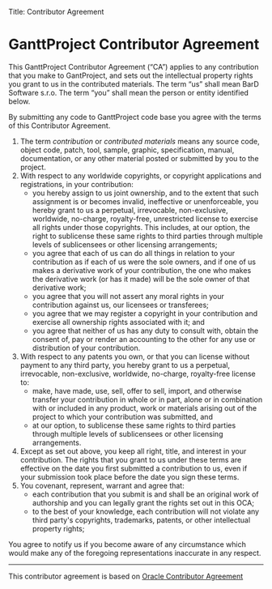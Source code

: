 Title: Contributor Agreement

# GanttProject Contributor Agreement

This GanttProject Contributor Agreement (“CA”) applies to any contribution that you make to GantProject,
and sets out the intellectual property rights you grant to us in the contributed materials.
The term “us” shall mean BarD Software s.r.o. The term “you” shall mean the person or entity
identified below.

By submitting any code to GanttProject code base you agree with the terms of this Contributor Agreement.

1. The term _contribution_ or _contributed materials_ means any source code, object code, patch, tool, sample, graphic, specification, manual,
documentation, or any other material posted or submitted by you to the project.
1. With respect to any worldwide copyrights, or copyright applications and registrations, in your contribution:
    * you hereby assign to us joint ownership, and to the extent that such assignment is or becomes invalid, ineffective or unenforceable, you
hereby grant to us a perpetual, irrevocable, non-exclusive, worldwide, no-charge, royalty-free, unrestricted license to exercise all rights
under those copyrights. This includes, at our option, the right to sublicense these same rights to third parties through multiple levels of
sublicensees or other licensing arrangements;
    * you agree that each of us can do all things in relation to your contribution as if each of us were the sole owners, and if one of us makes
a derivative work of your contribution, the one who makes the derivative work (or has it made) will be the sole owner of that derivative
work;
    * you agree that you will not assert any moral rights in your contribution against us, our licensees or transferees;
    * you agree that we may register a copyright in your contribution and exercise all ownership rights associated with it; and
    * you agree that neither of us has any duty to consult with, obtain the consent of, pay or render an accounting to the other for any use or
distribution of your contribution.
1. With respect to any patents you own, or that you can license without payment to any third party, you hereby grant to us a perpetual,
irrevocable, non-exclusive, worldwide, no-charge, royalty-free license to:
    * make, have made, use, sell, offer to sell, import, and otherwise transfer your contribution in whole or in part, alone or in combination with
or included in any product, work or materials arising out of the project to which your contribution was submitted, and
    * at our option, to sublicense these same rights to third parties through multiple levels of sublicensees or other licensing arrangements.
1. Except as set out above, you keep all right, title, and interest in your contribution. The rights that you grant to us under these terms are
  effective on the date you first submitted a contribution to us, even if your submission took place before the date you sign these terms.
1. You covenant, represent, warrant and agree that:
    * each contribution that you submit is and shall be an original work of authorship and you can legally grant the rights set out in this OCA;
    * to the best of your knowledge, each contribution will not violate any third party's copyrights, trademarks, patents, or other intellectual
  property rights;

You agree to notify us if you become aware of any circumstance which would make any of the foregoing representations inaccurate in any
  respect.

- - -
This contributor agreement is based on [Oracle Contributor Agreement](http://www.oracle.com/technetwork/oca-405177.pdf)
